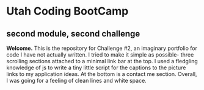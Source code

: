 # Utah Coding BootCamp

## second module, second challenge

**Welcome.**  This is the repository for Challenge #2, an imaginary portfolio 
for code I have not actually written. I tried to make it simple as
possible- three scrolling sections attached to a minimal link bar at the 
top. I used a fledgling knowledge of js to write a tiny little script for the
captions to the picture links to my application ideas. At the bottom is a
contact me section. Overall, I was going for a feeling of clean lines and
white space.